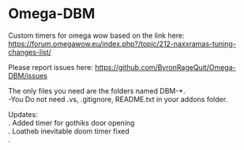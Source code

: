 # Omega-DBM

Custom timers for omega wow based on the link here: https://forum.omegawow.eu/index.php?/topic/212-naxxramas-tuning-changes-list/

Please report issues here: https://github.com/ByronRageQuit/Omega-DBM/issues

The only files you need are the folders named DBM-*.  
-You Do not need .vs, .gitignore, README.txt in your addons folder.

Updates:  
  . Added timer for gothiks door opening  
  . Loatheb inevitable doom timer fixed  
  . 